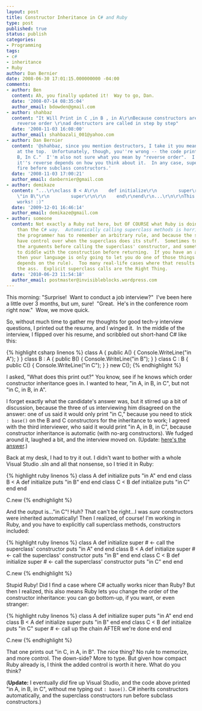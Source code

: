```yaml
---
layout: post
title: Constructor Inheritance in C# and Ruby
type: post
published: true
status: publish
categories:
- Programming
tags:
- c#
- inheritance
- Ruby
author: Dan Bernier
date: 2008-06-30 17:01:15.000000000 -04:00
comments:
- author: Ben
  content: Ah, you finally updated it!  Way to go, Dan.
  date: '2008-07-14 08:35:04'
  author_email: bdowden@gmail.com
- author: shahbaz
  content: "It Will Print in C ,in B , in A\r\nBecause constructors are call in the
    reverse order \r\nad destructors are called in step by step"
  date: '2008-11-03 16:08:00'
  author_email: shahbazali_001@yahoo.com
- author: Dan Bernier
  content: '@shahbaz, since you mention destructors, I take it you mean the C# code
    at the top.  Unfortunately, though, you''re wrong -- the code prints "In A, In
    B, In C."  I''m also not sure what you mean by "reverse order".  I guess whether
    it''s reverse depends on how you think about it.  In any case, superclass constructors
    fire before subclass constructors.'
  date: '2008-11-03 17:00:21'
  author_email: danbernier@gmail.com
- author: demikaze
  content: "...\r\nclass B < A\r\n    def initialize\r\n        super\r\n        puts
    \"in B\"\r\n        super\r\n\r\n    end\r\nend\r\n...\r\n\r\nThis (super...super)
    works! :)"
  date: '2009-12-01 16:46:14'
  author_email: demikaze@gmail.com
- author: someone
  content: Not exactly a Ruby nut here, but OF COURSE what Ruby is doing is better
    than the C# way.  Automatically calling superclass methods is horrible, because
    the programmer has to remember an arbitrary rule, and because the subclass doesn't
    have control over when the superclass does its stuff.  Sometimes to want to pre-process
    the arguments before calling the superclass' constructor, and sometimes you want
    to diddle with the construction before returning.  If you have an automatic call,
    then your language is only going to let you do one of those things (which one,
    depends on the rule).  Too many real-life cases where that results in a pain in
    the ass.  Explicit superclass calls are the Right Thing.
  date: '2010-06-23 11:54:18'
  author_email: postmaster@invisibleblocks.wordpress.com
---
```


This morning: "Surprise!  Want to conduct a job interview?"  I've been here a little over 3 months, but um, sure!  "Great.  He's in the conference room right now."  Wow, we move quick.

So, without much time to gather my thoughts for good tech-y interview questions, I printed out the resume, and I winged it.  In the middle of the interview, I flipped over his resume, and scribbled out short-hand C# like this:

{% highlight csharp linenos %}
class A {
   public A() {
      Console.WriteLine("in A");
   }
}
class B : A {
   public B() {
      Console.WriteLine("in B");
   }
}
class C : B {
   public C() {
      Console.WriteLine("in C");
   }
}
new C();
{% endhighlight %}

I asked, "What does this print out?"  You know, see if he knows which order constructor inheritance goes in.  I wanted to hear, "in A, in B, in C", but not "in C, in B, in A".

I forget exactly what the candidate's answer was, but it stirred up a bit of discussion, because the three of us interviewing him disagreed on the answer:  one of us said it would only print "in C," because you need to stick `: base()` on the B and C constructors for the inheritance to work;  I agreed with the third interviewer, who said it would print "in A, in B, in C", because constructor inheritance is automatic (with no-arg constructors).  We fudged around it, laughed a bit, and the interview moved on.  (Update: [here's the answer](#update).)

Back at my desk, I had to try it out.  I didn't want to bother with a whole Visual Studio .sln and all that nonsense, so I tried it in Ruby:

{% highlight ruby linenos %}
class A
    def initialize
        puts "in A"
    end
end
class B < A
    def initialize
        puts "in B"
    end
end
class C < B
    def initialize
        puts "in C"
    end
end

C.new
{% endhighlight %}

And the output is..."in C"!  Huh?  That can't be right...I was _sure_ constructors were inherited automatically!  Then I realized, of course!  I'm working in Ruby, and you have to explicitly call superclass methods, constructors included:

{% highlight ruby linenos %}
class A
    def initialize
        super # <- call the superclass' constructor
        puts "in A"
    end
end
class B < A
    def initialize
        super # <- call the superclass' constructor
        puts "in B"
    end
end
class C < B
    def initialize
        super # <- call the superclass' constructor
        puts "in C"
    end
end

C.new
{% endhighlight %}

Stupid Ruby!  Did I find a case where C# actually works nicer than Ruby?  But then I realized, this also means Ruby lets you change the order of the constructor inheritance: you can go bottom-up, if you want, or even stranger:

{% highlight ruby linenos %}
class A
    def initialize
        super
        puts "in A"
    end
end
class B < A
    def initialize
        super
        puts "in B"
    end
end
class C < B
    def initialize
        puts "in C"
        super # <- call up the chain AFTER we're done
    end
end

C.new
{% endhighlight %}

That one prints out "in C, in A, in B".  The nice thing?  No rule to memorize, and more control.  The down-side?  More to type.  But given how compact Ruby already is, I think the added control is worth it here.  What do you think?

<a name="update" href=""></a>
(**Update:** I eventually _did_ fire up Visual Studio, and the code above printed "in A, in B, in C", without me typing out `: base()`.  C# inherits constructors automatically, and the superclass constructors run before subclass constructors.)
